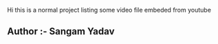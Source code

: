 Hi this is a normal project listing some video file embeded from youtube
<br><h2>Author :- Sangam Yadav</h2></br>
